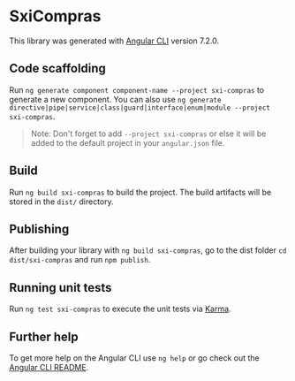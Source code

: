 # SxiCompras

This library was generated with [Angular CLI](https://github.com/angular/angular-cli) version 7.2.0.

## Code scaffolding

Run `ng generate component component-name --project sxi-compras` to generate a new component. You can also use `ng generate directive|pipe|service|class|guard|interface|enum|module --project sxi-compras`.
> Note: Don't forget to add `--project sxi-compras` or else it will be added to the default project in your `angular.json` file. 

## Build

Run `ng build sxi-compras` to build the project. The build artifacts will be stored in the `dist/` directory.

## Publishing

After building your library with `ng build sxi-compras`, go to the dist folder `cd dist/sxi-compras` and run `npm publish`.

## Running unit tests

Run `ng test sxi-compras` to execute the unit tests via [Karma](https://karma-runner.github.io).

## Further help

To get more help on the Angular CLI use `ng help` or go check out the [Angular CLI README](https://github.com/angular/angular-cli/blob/master/README.md).
